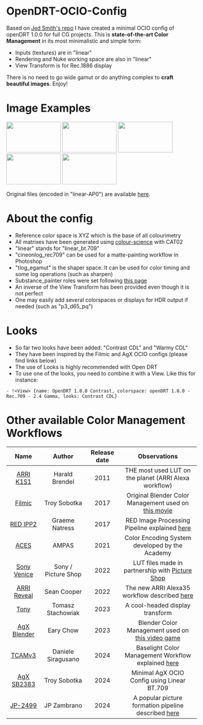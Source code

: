 # OpenDRT-OCIO-Config
Based on [Jed Smith's repo](https://github.com/jedypod/open-display-transform/) I have created a minimal OCIO config of openDRT 1.0.0 for full CG projects. This is **state-of-the-art Color Management** in its most minimalistic and simple form:
* Inputs (textures) are in "linear"
* Rendering and Nuke working space are also in "linear"
* View Transform is for Rec.1886 display

There is no need to go wide gamut or do anything complex to **craft beautiful images**. Enjoy!

# Image Examples
<p>
    <img ![hue_sweep_openDRT_1_0_0] width="144" height="81" src="https://github.com/user-attachments/assets/47f8e0b4-5e06-4d61-ab6a-15e1cfbd4b90" >  
    <img ![photographic_scene_openDRT_1_0_0] width="144" height="81" src="https://github.com/user-attachments/assets/960c7c5d-fc0c-4802-b78f-8d31ffd5dd35" >
    <img ![light_sabers_openDRT_1_0_0] width="144" height="81" src="https://github.com/user-attachments/assets/cc483018-0fd1-459a-bb82-0d34b61df2fe" >
    <img ![lego_sailors_openDRT_1_0_0] width="144" height="81" src="https://github.com/user-attachments/assets/1855d01a-3f8b-4bc3-88de-0921eeb8aec3" >
    <img ![louise_concert_openDRT_1_0_0] width="144" height="81" src="https://github.com/user-attachments/assets/7f0784da-d972-4b5e-b62a-9a10dd1bec95" >
</p>

Original files (encoded in "linear-AP0") are available [here](https://www.dropbox.com/scl/fo/fhzx0bcwcjylek1oz7kjc/ACGfmi0EHeufVOQPZLvvk7w?rlkey=53cp61955hbns8x46j6cf8k55&e=1&dl=0).

# About the config
* Reference color space is XYZ which is the base of all colourimetry
* All matrixes have been generated using [colour-science](https://www.colour-science.org/apps/) with CAT02
* "linear" stands for "linear_bt.709"
* "cineonlog_rec709" can be used for a matte-painting workflow in Photoshop
* "tlog_egamut" is the shaper space. It can be used for color timing and some log operations (such as sharpen)
* Substance_painter roles were set following [this page](https://mrlixm.github.io/blog/substance-painter-color-management/)
* An inverse of the View Transform has been provided even though it is not perfect
* One may easily add several colorspaces or displays for HDR output if needed (such as "p3_d65_pq")

# Looks
* So far two looks have been added: "Contrast CDL" and "Warmy CDL"
* They have been inspired by the Filmic and AgX OCIO configs (please find links below)
* The use of Looks is highly recommended with Open DRT
* To use one of the looks, you need to combine it with a View. Like this for instance:

```- !<View> {name: OpenDRT 1.0.0 Contrast, colorspace: openDRT 1.0.0 - Rec.709 - 2.4 Gamma, looks: Contrast CDL}```

# Other available Color Management Workflows
| Name                                                                                             | Author               | Release date |              Observations                             |
|:---:                                                                                             |         :---:        |      :---:   |                 :---:                                 |
| [ARRI K1S1](https://www.arri.com/en/learn-help/learn-help-camera-system/tools/lut-generator)     | Harald Brendel       | 2011         | THE most used LUT on the planet (ARRI Alexa workflow) |
| [Filmic](https://github.com/sobotka/filmic-blender)                                              | Troy Sobotka         | 2017         | Original Blender Color Management used on [this movie](https://www.youtube.com/watch?v=uf3ALGKgpGU) |
| [RED IPP2](https://support.red.com/hc/en-us/articles/360041467533-RED-LUT-Downloads)             | Graeme Natress       | 2017         | RED Image Processing Pipeline explained [here](https://www.red.com/red-tech/image-processing-pipeline-ipp2) |
| [ACES](https://github.com/AcademySoftwareFoundation/OpenColorIO-Config-ACES/releases)            | AMPAS                | 2021         | Color Encoding System developed by the Academy |
| [Sony Venice](https://sonycine.com/resources/luts/)                                              | Sony / Picture Shop  | 2022         | LUT files made in partnership with [Picture Shop](https://www.pictureshop.com/) |
| [ARRI Reveal](https://www.arri.com/en/learn-help/learn-help-camera-system/tools/lut-generator)   | Sean Cooper          | 2022         | The new ARRI Alexa35 workflow described [here](https://www.youtube.com/watch?v=s_RXjVeC_7s) |
| [Tony](https://github.com/h3r2tic/tony-mc-mapface)                                     | Tomasz Stachowiak    | 2023         | A cool-headed display transform |
| [AgX Blender](https://github.com/EaryChow/AgX)                                                   | Eary Chow            | 2023         | Blender Color Management used on [this video game](https://www.youtube.com/watch?v=mVjBRZqajYY) |
| [TCAMv3](https://www.filmlight.ltd.uk/support/customer-login/colourspaces/colourspaces.php)      | Daniele Siragusano   | 2024         | Baselight Color Management Workflow explained [here](https://youtu.be/DL4n6LErMbw?t=325) |
| [AgX SB2383](https://github.com/sobotka/SB2383-Configuration)                                    | Troy Sobotka         | 2024         | Minimal AgX OCIO Config using Linear BT.709 |
| [JP-2499](https://github.com/jedypod/JP2499)                                                     | JP Zambrano          | 2024         | A popular picture formation pipeline described [here](https://www.liftgammagain.com/forum/index.php?threads/2499-drt-an-alternative-picture-formation-pipeline.18639/) |
